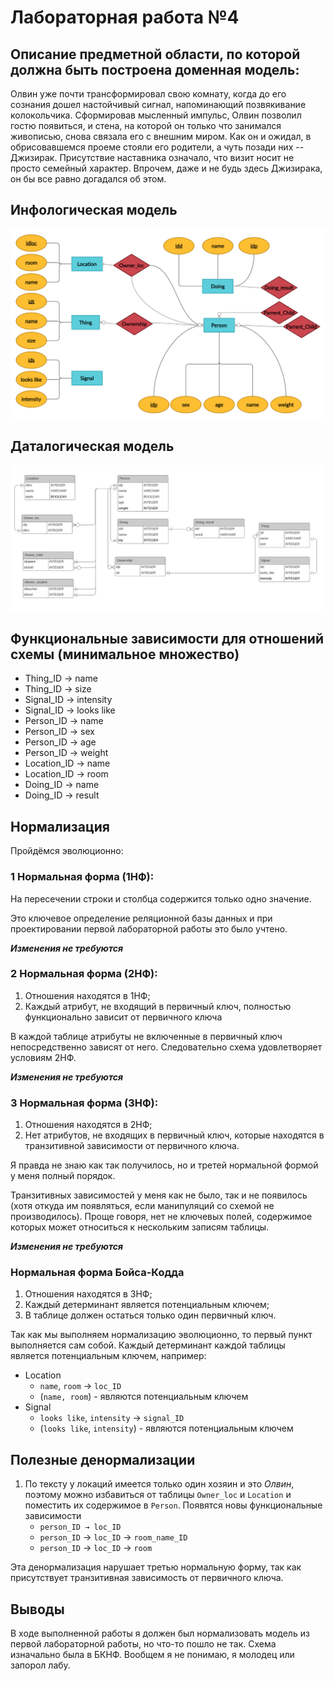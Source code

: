 # Лабораторная работа №4

## Описание предметной области, по которой должна быть построена доменная модель:
 
  Олвин уже почти трансформировал свою комнату, когда до его сознания дошел настойчивый сигнал, напоминающий позвякивание колокольчика. Сформировав мысленный импульс, Олвин позволил гостю появиться, и стена, на которой он только что занимался живописью, снова связала его с внешним миром. Как он и ожидал, в обрисовавшемся проеме стояли его родители, а чуть позади них -- Джизирак. Присутствие наставника означало, что визит носит не просто семейный характер. Впрочем, даже и не будь здесь Джизирака, он бы все равно догадался об этом.

## Инфологическая модель
![infolog](https://github.com/Avvessalom/ITMO-Information-Systems-and-Databases/blob/master/Lab_1/infological%20model.png)

## Даталогическая модель

![datalog](https://github.com/Avvessalom/ITMO-Information-Systems-and-Databases/blob/master/Lab_1/datalogic%20model.png)

## Функциональные зависимости для отношений схемы (минимальное множество)
 * Thing_ID → name
 * Thing_ID → size
 * Signal_ID → intensity
 * Signal_ID → looks like
 * Person_ID → name
 * Person_ID → sex
 * Person_ID → age
 * Person_ID → weight
 * Location_ID → name
 * Location_ID → room
 * Doing_ID → name 
 * Doing_ID → result
    
## Нормализация
Пройдёмся эволюционно:
### 1 Нормальная форма (1НФ):
  На пересечении строки и столбца содержится только одно значение.

  Это ключевое определение реляционной базы данных и при проектировании первой лабораторной работы это было учтено.

  _**Изменения не требуются**_

### 2 Нормальная форма (2НФ):
  1. Отношения находятся в 1НФ;
  2. Каждый атрибут, не входящий в первичный ключ, полностью функционально зависит от первичного ключа
   
   В каждой таблице атрибуты не включенные в первичный ключ непосредственно зависят от него. Следовательно схема удовлетворяет условиям 2НФ.

  _**Изменения не требуются**_

  ### 3 Нормальная форма (3НФ):
  1. Отношения находятся в 2НФ;
  2. Нет атрибутов, не входящих в первичный ключ, которые находятся в транзитивной зависимости от первичного ключа.
   
  Я правда не знаю как так получилось, но и третей нормальной формой у меня полный порядок.
   
  Транзитивных зависимостей у меня как не было, так и не появилось (хотя откуда им появляться, если манипуляций со схемой не производилось).  Проще говоря, нет не ключевых полей, содержимое которых может относиться к нескольким записям таблицы.

  _**Изменения не требуются**_

   ### Нормальная форма Бойса-Кодда
   1. Отношения находятся в 3НФ;
   2. Каждый детерминант является потенциальным ключем;
   3. В таблице должен остаться только один первичный ключ.

  Так как мы выполняем нормализацию эволюционно, то первый пункт выполняется сам собой. 
  Каждый детерминант каждой таблицы является потенциальным ключем, например:
 * Location
   * `name`, `room` → `loc_ID`
   * (`name, room`) - являются потенциальным ключем   
 * Signal
   * `looks like`, `intensity` → `signal_ID`
   * (`looks like`, `intensity`) - являются потенциальным ключем  

  ## Полезные денормализации
  1. По тексту у локаций имеется только один хозяин и это *Олвин*, поэтому можно избавиться от таблицы `Owner_loc` и `Location` и  поместить их содержимое в  `Person`. Появятся новы функциональные зависимости  
      * `person_ID → loc_ID`
      * `person_ID` → `loc_ID` → `room_name_ID`
      * `person_ID` → `loc_ID` → `room`
  
  Эта денормализация нарушает третью нормальную форму, так как присутствует транзитивная зависимость от первичного ключа.

  ## Выводы
  В ходе выполненной работы я должен был нормализовать модель из первой лабораторной работы, но что-то пошло не так. Схема изначально была в БКНФ. Вообщем я не понимаю, я молодец или запорол лабу.